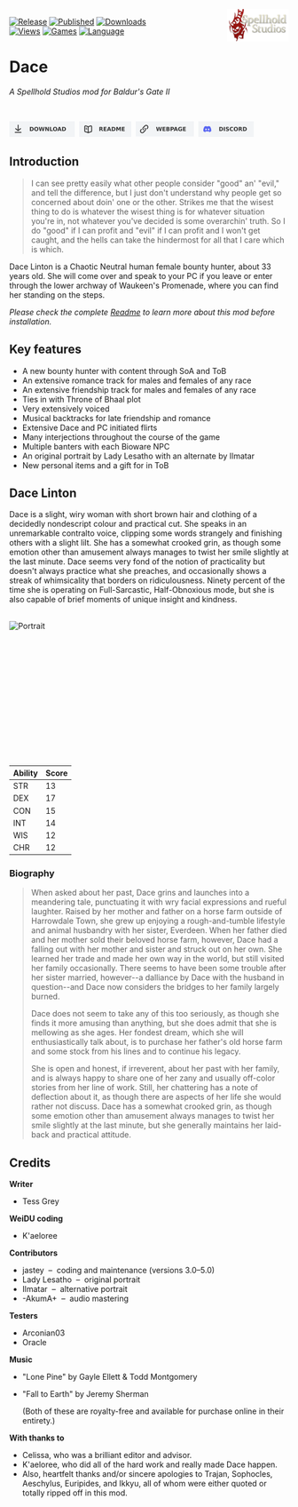 <picture>
  <source media="(prefers-color-scheme: dark)" srcset="https://raw.githubusercontent.com/Spellhold-Studios/Spellhold-Studios.github.io/main/assets/images/shs-corner-logo.png" />
  <source media="(prefers-color-scheme: light)" srcset="https://raw.githubusercontent.com/Spellhold-Studios/Spellhold-Studios.github.io/main/assets/images/shs-corner-logo.png" />
  <img align="right" alt="SHS logo" src="https://raw.githubusercontent.com/Spellhold-Studios/Spellhold-Studios.github.io/main/assets/images/shs-corner-logo.png" width="22%">
</picture>

[![Release](https://img.shields.io/github/v/release/Spellhold-Studios/Dace-NPC?include_prereleases&color=%2392403a)](https://github.com/Spellhold-Studios/Dace-NPC/releases/latest)
[![Published](https://img.shields.io/github/release-date/Spellhold-Studios/Dace-NPC?display_date=published_at&label=published&color=%2392403a)](https://github.com/Spellhold-Studios/Dace-NPC/releases/latest)
[![Downloads](https://img.shields.io/github/downloads/Spellhold-Studios/Dace-NPC/total?color=%2392403a)](https://github.com/Spellhold-Studios/Dace-NPC/releases)
<br>
[![Views](https://badges.pufler.dev/visits/Spellhold-Studios/Dace-NPC?label=views&color=%2392403a)](https://github.com/Spellhold-Studios/Dace-NPC/releases)
[![Games](https://img.shields.io/badge/games-BG2%20%a0%20BGT%20%a0%20BG2%3AEE%20%a0%20EET-%2392403a)](https://github.com/Spellhold-Studios/Dace-NPC/releases)
[![Language](https://img.shields.io/badge/language-en-%2392403a)](https://github.com/Spellhold-Studios/Dace-NPC/releases)

<!--
Badges white space separator: %20%a0%20
Badges ":" (colon) symbol: %3A
Badges "-" (hyphen) symbol: --
Games full list: BG1 BG2 BGT BG%3AEE SoD BG2%3AEE EET IWD1 IWD2 IWD%3AEE PST PST%3AEE
IETF language tags: https://spellhold-studios.github.io/readmes/template-basic/ietf-lang-tags.pdf
Why some badges update slowly: https://github.com/pujux/badge-it/issues/78
-->

# Dace

*A Spellhold Studios mod for Baldur's Gate&nbsp;II*

<br>

[<img alt="Download" src="https://raw.githubusercontent.com/Spellhold-Studios/Spellhold-Studios.github.io/main/assets/buttons/download.svg" height="28">](https://github.com/Spellhold-Studios/Dace-NPC/releases/latest)&nbsp;
[<img alt="Readme" src="https://raw.githubusercontent.com/Spellhold-Studios/Spellhold-Studios.github.io/main/assets/buttons/readme.svg" height="28">](https://spellhold-studios.github.io/readmes/dace-npc/dace_readme.html)&nbsp;
[<img alt="Webpage" src="https://raw.githubusercontent.com/Spellhold-Studios/Spellhold-Studios.github.io/main/assets/buttons/webpage.svg" height="28">](https://spellhold-studios.github.io/)&nbsp;
[<img alt="Discord" src="https://raw.githubusercontent.com/Spellhold-Studios/Spellhold-Studios.github.io/main/assets/buttons/discord-blue.svg" height="28">](https://discord.gg/pE2Njbdb2a)

## Introduction

>I can see pretty easily what other people consider "good" an' "evil," and tell the difference, but I just don't understand why people get so concerned about doin' one or the other. Strikes me that the wisest thing to do is whatever the wisest thing is for whatever situation you're in, not whatever you've decided is some overarchin' truth. So I do "good" if I can profit and "evil" if I can profit and I won't get caught, and the hells can take the hindermost for all that I care which is which.

Dace Linton is a Chaotic Neutral human female bounty hunter, about 33 years old. She will come over and speak to your PC if you leave or enter through the lower archway of Waukeen's Promenade, where you can find her standing on the steps.

*Please check the complete [Readme](https://spellhold-studios.github.io/readmes/dace-npc/dace_readme.html) to learn more about this mod before installation.*

## Key features

- A new bounty hunter with content through SoA and ToB
- An extensive romance track for males and females of any race
- An extensive friendship track for males and females of any race
- Ties in with Throne of Bhaal plot
- Very extensively voiced
- Musical backtracks for late friendship and romance
- Extensive Dace and PC initiated flirts
- Many interjections throughout the course of the game
- Multiple banters with each Bioware NPC
- An original portrait by Lady Lesatho with an alternate by Ilmatar
- New personal items and a gift for <CHARNAME> in ToB

## Dace Linton

Dace is a slight, wiry woman with short brown hair and clothing of a decidedly nondescript colour and practical cut. She speaks in an unremarkable contralto voice, clipping some words strangely and finishing others with a slight lilt. She has a somewhat crooked grin, as though some emotion other than amusement always manages to twist her smile slightly at the last minute. Dace seems very fond of the notion of practicality but doesn't always practice what she preaches, and occasionally shows a streak of whimsicality that borders on ridiculousness. Ninety percent of the time she is operating on Full-Sarcastic, Half-Obnoxious mode, but she is also capable of brief moments of unique insight and kindness.

<br>

<picture>
  <source media="(prefers-color-scheme: dark)" srcset="https://spellhold-studios.github.io/readmes/dace-npc/dace.jpg" />
  <source media="(prefers-color-scheme: light)" srcset="https://spellhold-studios.github.io/readmes/dace-npc/dace.jpg" />
  <img align="left" alt="Portrait" src="https://spellhold-studios.github.io/readmes/dace-npc/dace.jpg" height="260">
</picture>

|  Ability  | Score |
| :-------- | :---- |
| STR       | 13    |
| DEX       | 17    |
| CON       | 15    |
| INT       | 14    |
| WIS       | 12    |
| CHR       | 12    |

### Biography

> When asked about her past, Dace grins and launches into a meandering tale, punctuating it with wry facial expressions and rueful laughter.  Raised by her mother and father on a horse farm outside of Harrowdale Town, she grew up enjoying a rough-and-tumble lifestyle and animal husbandry with her sister, Everdeen.  When her father died and her mother sold their beloved horse farm, however, Dace had a falling out with her mother and sister and struck out on her own.  She learned her trade and made her own way in the world, but still visited her family occasionally.  There seems to have been some trouble after her sister married, however--a dalliance by Dace with the husband in question--and Dace now considers the bridges to her family largely burned.
>
> Dace does not seem to take any of this too seriously, as though she finds it more amusing than anything, but she does admit that she is mellowing as she ages.  Her fondest dream, which she will enthusiastically talk about, is to purchase her father's old horse farm and some stock from his lines and to continue his legacy.
>
> She is open and honest, if irreverent, about her past with her family, and is always happy to share one of her zany and usually off-color stories from her line of work. Still, her chattering has a note of deflection about it, as though there are aspects of her life she would rather not discuss.  Dace has a somewhat crooked grin, as though some emotion other than amusement always manages to twist her smile slightly at the last minute, but she generally maintains her laid-back and practical attitude.

## Credits

<!-- double space after each credits **Heading** if you don't need lists -->

**Writer**  

- Tess Grey

**WeiDU coding**  

- K'aeloree

**Contributors**

- jastey &nbsp;&ndash;&nbsp; coding and maintenance (versions 3.0–5.0)
- Lady Lesatho &nbsp;&ndash;&nbsp; original portrait
- Ilmatar &nbsp;&ndash;&nbsp; alternative portrait
- -AkumA+ &nbsp;&ndash;&nbsp; audio mastering

**Testers**

- Arconian03
- Oracle

**Music**

- "Lone Pine" by Gayle Ellett & Todd Montgomery
- "Fall to Earth" by Jeremy Sherman

    (Both of these are royalty-free and available for purchase online in their entirety.)

**With thanks to**

- Celissa, who was a brilliant editor and advisor.
- K'aeloree, who did all of the hard work and really made Dace happen.
- Also, heartfelt thanks and/or sincere apologies to Trajan, Sophocles, Aeschylus, Euripides, and Ikkyu, all of whom were either quoted or totally ripped off in this mod.
